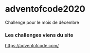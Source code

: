 # adventofcode2020
Challenge pour le mois de décembre

### Les challenges viens du site
https://adventofcode.com/
